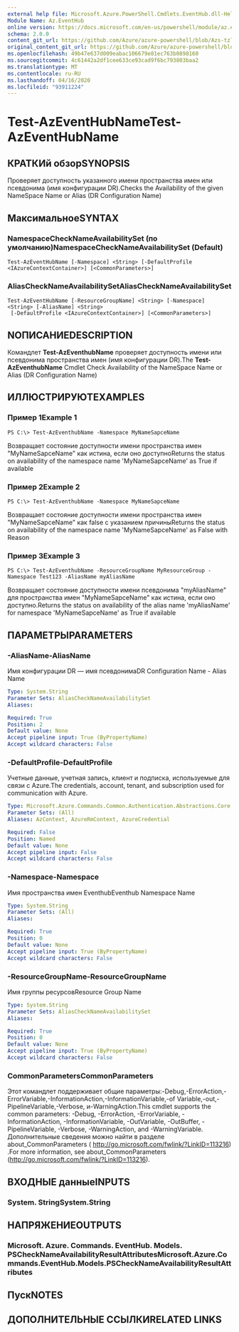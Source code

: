 ```yaml
---
external help file: Microsoft.Azure.PowerShell.Cmdlets.EventHub.dll-Help.xml
Module Name: Az.EventHub
online version: https://docs.microsoft.com/en-us/powershell/module/az.eventhub/test-azeventhubname
schema: 2.0.0
content_git_url: https://github.com/Azure/azure-powershell/blob/Azs-tzl/src/EventHub/EventHub/help/Test-AzEventHubName.md
original_content_git_url: https://github.com/Azure/azure-powershell/blob/Azs-tzl/src/EventHub/EventHub/help/Test-AzEventHubName.md
ms.openlocfilehash: 49b47e637d009eabac106679e81ec763b0898160
ms.sourcegitcommit: 4c61442a2df1cee633ce93cad9f6bc793803baa2
ms.translationtype: MT
ms.contentlocale: ru-RU
ms.lasthandoff: 04/16/2020
ms.locfileid: "93911224"
---
```

# <span data-ttu-id="4b216-101">Test-AzEventHubName</span><span class="sxs-lookup"><span data-stu-id="4b216-101">Test-AzEventHubName</span></span>

## <span data-ttu-id="4b216-102">КРАТКИй обзор</span><span class="sxs-lookup"><span data-stu-id="4b216-102">SYNOPSIS</span></span>
<span data-ttu-id="4b216-103">Проверяет доступность указанного имени пространства имен или псевдонима (имя конфигурации DR).</span><span class="sxs-lookup"><span data-stu-id="4b216-103">Checks the Availability of the given NameSpace Name or Alias (DR Configuration Name)</span></span>

## <span data-ttu-id="4b216-104">Максимальное</span><span class="sxs-lookup"><span data-stu-id="4b216-104">SYNTAX</span></span>

### <span data-ttu-id="4b216-105">NamespaceCheckNameAvailabilitySet (по умолчанию)</span><span class="sxs-lookup"><span data-stu-id="4b216-105">NamespaceCheckNameAvailabilitySet (Default)</span></span>
```
Test-AzEventHubName [-Namespace] <String> [-DefaultProfile <IAzureContextContainer>] [<CommonParameters>]
```

### <span data-ttu-id="4b216-106">AliasCheckNameAvailabilitySet</span><span class="sxs-lookup"><span data-stu-id="4b216-106">AliasCheckNameAvailabilitySet</span></span>
```
Test-AzEventHubName [-ResourceGroupName] <String> [-Namespace] <String> [-AliasName] <String>
 [-DefaultProfile <IAzureContextContainer>] [<CommonParameters>]
```

## <span data-ttu-id="4b216-107">NОПИСАНИЕ</span><span class="sxs-lookup"><span data-stu-id="4b216-107">DESCRIPTION</span></span>
<span data-ttu-id="4b216-108">Командлет **Test-AzEventhubName** проверяет доступность имени или псевдонима пространства имен (имя конфигурации DR).</span><span class="sxs-lookup"><span data-stu-id="4b216-108">The **Test-AzEventhubName** Cmdlet Check Availability of the NameSpace Name or Alias (DR Configuration Name)</span></span>

## <span data-ttu-id="4b216-109">ИЛЛЮСТРИРУЮТ</span><span class="sxs-lookup"><span data-stu-id="4b216-109">EXAMPLES</span></span>

### <span data-ttu-id="4b216-110">Пример 1</span><span class="sxs-lookup"><span data-stu-id="4b216-110">Example 1</span></span>
```
PS C:\> Test-AzEventhubName -Namespace MyNameSapceName
```

<span data-ttu-id="4b216-111">Возвращает состояние доступности имени пространства имен "MyNameSapceName" как истина, если оно доступно</span><span class="sxs-lookup"><span data-stu-id="4b216-111">Returns the status on availability of the namespace name 'MyNameSapceName' as True if available</span></span>

### <span data-ttu-id="4b216-112">Пример 2</span><span class="sxs-lookup"><span data-stu-id="4b216-112">Example 2</span></span>
```
PS C:\> Test-AzEventhubName -Namespace MyNameSapceName
```

<span data-ttu-id="4b216-113">Возвращает состояние доступности имени пространства имен "MyNameSapceName" как false с указанием причины</span><span class="sxs-lookup"><span data-stu-id="4b216-113">Returns the status on availability of the namespace name 'MyNameSapceName' as False with Reason</span></span>

### <span data-ttu-id="4b216-114">Пример 3</span><span class="sxs-lookup"><span data-stu-id="4b216-114">Example 3</span></span>
```
PS C:\> Test-AzEventhubName -ResourceGroupName MyResourceGroup -Namespace Test123 -AliasName myAliasName
```

<span data-ttu-id="4b216-115">Возвращает состояние доступности имени псевдонима "myAliasName" для пространства имен "MyNameSapceName" как истина, если оно доступно.</span><span class="sxs-lookup"><span data-stu-id="4b216-115">Returns the status on availability of the alias name 'myAliasName' for namespace 'MyNameSapceName' as True if available</span></span>

## <span data-ttu-id="4b216-116">ПАРАМЕТРЫ</span><span class="sxs-lookup"><span data-stu-id="4b216-116">PARAMETERS</span></span>

### <span data-ttu-id="4b216-117">-AliasName</span><span class="sxs-lookup"><span data-stu-id="4b216-117">-AliasName</span></span>
<span data-ttu-id="4b216-118">Имя конфигурации DR — имя псевдонима</span><span class="sxs-lookup"><span data-stu-id="4b216-118">DR Configuration Name - Alias Name</span></span>

```yaml
Type: System.String
Parameter Sets: AliasCheckNameAvailabilitySet
Aliases:

Required: True
Position: 2
Default value: None
Accept pipeline input: True (ByPropertyName)
Accept wildcard characters: False
```

### <span data-ttu-id="4b216-119">-DefaultProfile</span><span class="sxs-lookup"><span data-stu-id="4b216-119">-DefaultProfile</span></span>
<span data-ttu-id="4b216-120">Учетные данные, учетная запись, клиент и подписка, используемые для связи с Azure.</span><span class="sxs-lookup"><span data-stu-id="4b216-120">The credentials, account, tenant, and subscription used for communication with Azure.</span></span>

```yaml
Type: Microsoft.Azure.Commands.Common.Authentication.Abstractions.Core.IAzureContextContainer
Parameter Sets: (All)
Aliases: AzContext, AzureRmContext, AzureCredential

Required: False
Position: Named
Default value: None
Accept pipeline input: False
Accept wildcard characters: False
```

### <span data-ttu-id="4b216-121">-Namespace</span><span class="sxs-lookup"><span data-stu-id="4b216-121">-Namespace</span></span>
<span data-ttu-id="4b216-122">Имя пространства имен Eventhub</span><span class="sxs-lookup"><span data-stu-id="4b216-122">Eventhub Namespace Name</span></span>

```yaml
Type: System.String
Parameter Sets: (All)
Aliases:

Required: True
Position: 0
Default value: None
Accept pipeline input: True (ByPropertyName)
Accept wildcard characters: False
```

### <span data-ttu-id="4b216-123">-ResourceGroupName</span><span class="sxs-lookup"><span data-stu-id="4b216-123">-ResourceGroupName</span></span>
<span data-ttu-id="4b216-124">Имя группы ресурсов</span><span class="sxs-lookup"><span data-stu-id="4b216-124">Resource Group Name</span></span>

```yaml
Type: System.String
Parameter Sets: AliasCheckNameAvailabilitySet
Aliases:

Required: True
Position: 0
Default value: None
Accept pipeline input: True (ByPropertyName)
Accept wildcard characters: False
```

### <span data-ttu-id="4b216-125">CommonParameters</span><span class="sxs-lookup"><span data-stu-id="4b216-125">CommonParameters</span></span>
<span data-ttu-id="4b216-126">Этот командлет поддерживает общие параметры:-Debug,-ErrorAction,-ErrorVariable,-InformationAction,-InformationVariable,-of Variable,-out,-PipelineVariable,-Verbose, и-WarningAction.</span><span class="sxs-lookup"><span data-stu-id="4b216-126">This cmdlet supports the common parameters: -Debug, -ErrorAction, -ErrorVariable, -InformationAction, -InformationVariable, -OutVariable, -OutBuffer, -PipelineVariable, -Verbose, -WarningAction, and -WarningVariable.</span></span> <span data-ttu-id="4b216-127">Дополнительные сведения можно найти в разделе about_CommonParameters ( http://go.microsoft.com/fwlink/?LinkID=113216) .</span><span class="sxs-lookup"><span data-stu-id="4b216-127">For more information, see about_CommonParameters (http://go.microsoft.com/fwlink/?LinkID=113216).</span></span>

## <span data-ttu-id="4b216-128">ВХОДНЫЕ данные</span><span class="sxs-lookup"><span data-stu-id="4b216-128">INPUTS</span></span>

### <span data-ttu-id="4b216-129">System. String</span><span class="sxs-lookup"><span data-stu-id="4b216-129">System.String</span></span>

## <span data-ttu-id="4b216-130">НАПРЯЖЕНИЕ</span><span class="sxs-lookup"><span data-stu-id="4b216-130">OUTPUTS</span></span>

### <span data-ttu-id="4b216-131">Microsoft. Azure. Commands. EventHub. Models. PSCheckNameAvailabilityResultAttributes</span><span class="sxs-lookup"><span data-stu-id="4b216-131">Microsoft.Azure.Commands.EventHub.Models.PSCheckNameAvailabilityResultAttributes</span></span>

## <span data-ttu-id="4b216-132">Пуск</span><span class="sxs-lookup"><span data-stu-id="4b216-132">NOTES</span></span>

## <span data-ttu-id="4b216-133">ДОПОЛНИТЕЛЬНЫЕ ССЫЛКИ</span><span class="sxs-lookup"><span data-stu-id="4b216-133">RELATED LINKS</span></span>
